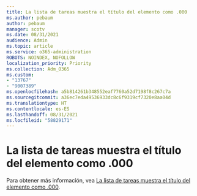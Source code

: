 ```yaml
---
title: La lista de tareas muestra el título del elemento como .000
ms.author: pebaum
author: pebaum
manager: scotv
ms.date: 08/31/2021
audience: Admin
ms.topic: article
ms.service: o365-administration
ROBOTS: NOINDEX, NOFOLLOW
localization_priority: Priority
ms.collection: Adm_O365
ms.custom:
- "13767"
- "9007389"
ms.openlocfilehash: a5b814261b348552eaf7760a52d7198f8c267c7a
ms.sourcegitcommit: a36ec7eda49536933dc8c6f9319cf7320e8aa04d
ms.translationtype: HT
ms.contentlocale: es-ES
ms.lasthandoff: 08/31/2021
ms.locfileid: "58829171"
---
```

# <a name="task-list-shows-item-title-as-000"></a>La lista de tareas muestra el título del elemento como .000

Para obtener más información, vea [La lista de tareas muestra el título del elemento como .000](https://docs.microsoft.com/sharepoint/troubleshoot/lists-and-libraries/task-list-shows-000).